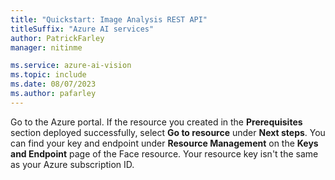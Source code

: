 ```yaml
---
title: "Quickstart: Image Analysis REST API"
titleSuffix: "Azure AI services"
author: PatrickFarley
manager: nitinme

ms.service: azure-ai-vision
ms.topic: include
ms.date: 08/07/2023
ms.author: pafarley
---
```


Go to the Azure portal. If the resource you created in the **Prerequisites** section deployed successfully, select **Go to resource** under **Next steps**. You can find your key and endpoint under **Resource Management** on the **Keys and Endpoint** page of the Face resource. Your resource key isn't the same as your Azure subscription ID.
